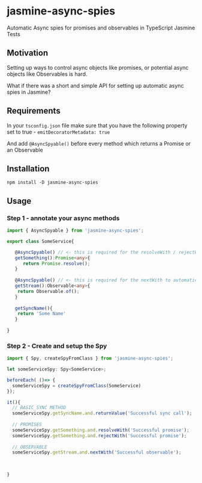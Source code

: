 # jasmine-async-spies
Automatic Async spies for promises and observables in TypeScript Jasmine Tests


## Motivation

Setting up ways to control async objects like promises, or potential async objects like Observables is hard.

What if there was a short and simple API for setting up automatic async spies in Jasmine?

## Requirements

In your `tsconfig.json` file make sure that you have the following property set to true - 
`emitDecoratorMetadata: true`

And add `@AsyncSpyable()` before every method which returns a Promise or an Observable

## Installation

`npm install -D jasmine-async-spies`

## Usage

### Step 1 - annotate your async methods

```ts
import { AsyncSpyable } from 'jasmine-async-spies';

export class SomeService{

   @AsyncSpyable() // <- this is required for the resolveWith / rejectWith to automatically work
   getSomething():Promise<any>{
      return Promise.resolve();
   }
   
   @AsyncSpyable() // <- this is required for the nextWith to automatically work
   getStream():Observable<any>{
    return Observable.of();
   }
   
   getSyncName(){
    return 'Some Name' 
   }
   
}

```

### Step 2 - Create and setup the Spy

```ts
import { Spy, createSpyFromClass } from 'jasmine-async-spies';

let someServiceSpy: Spy<SomeService>;

beforeEach( ()=> {
  someServiceSpy = createSpyFromClass(SomeService)
});

it(){
  // BASIC SYNC METHOD
  someServiceSpy.getSyncName.and.returnValue('Successful sync call');
  
  // PROMISES
  someServiceSpy.getSomething.and.resolveWith('Successful promise');
  someServiceSpy.getSomething.and.rejectWith('Successful promise');
  
  // OBSERVABLE
  someServiceSpy.getStream.and.nextWith('Successful observable');
  
  

}

```

